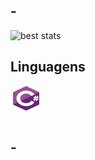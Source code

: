 ## -

![best stats](https://github-readme-stats.vercel.app/api?username=bestxgc&theme=blue-green)

## Linguagens

<div style="display: inline_block">
<img align="center" alt="vsc-Csharp" height="40" width="50" src="https://raw.githubusercontent.com/devicons/devicon/master/icons/csharp/csharp-original.svg">
</div><br/>

## -


